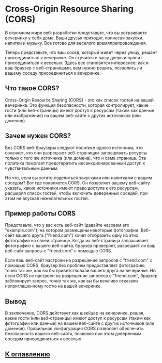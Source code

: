 # Cross-Origin Resource Sharing (CORS)

В огромном мире веб-разработки представьте, что вы устраиваете вечеринку у себя дома. Ваши друзья приходят, принесая закуски, напитки и музыку. Все готово для веселого времяпрепровождения.

Теперь представьте, что ваш сосед, который живет через улицу, решает присоединиться к вечеринке. Он стучится в вашу дверь и просит присоединиться к веселью. Здесь все становится интереснее: как и ваш браузер с веб-страницами, вам нужно решить, позволить ли вашему соседу присоединиться к вечеринке.

## Что такое CORS?

Cross-Origin Resource Sharing (CORS) - это как список гостей на вашей вечеринке. Это функция безопасности, которая контролирует, какие гости (или веб-страницы) имеют доступ к ресурсам (таким как данные или изображения) на вашем веб-сайте с других источников (или доменов).

## Зачем нужен CORS?

Без CORS веб-браузеры следуют политике одного источника, что означает, что они разрешают веб-страницам запрашивать ресурсы только с того же источника (или домена), что и сама страница. Эта политика помогает предотвратить несанкционированный доступ к чувствительным данным.

Но что, если вы хотите поделиться закусками или напитками с вашим соседом? Вот где появляется CORS. Он позволяет вашему веб-сайту указать, какие источники имеют право доступа к его ресурсам, расширяя список гостей, чтобы включить доверенных соседей, при этом не впуская нежелательных гостей.

## Пример работы CORS

Представьте, что у вас есть веб-сайт (давайте назовем его "example.com"), на котором размещены некоторые фотографии. Веб-сайт вашего друга ("friend.com") хочет отобразить одну из этих фотографий на своей странице. Когда их веб-страница запрашивает фотографию с вашего веб-сайта, браузер проверяет, разрешает ли ваш веб-сайт запросы с "friend.com" с помощью CORS.

Если ваш веб-сайт настроен на разрешение запросов с "friend.com" с помощью CORS, браузер без проблем предоставляет фотографию, точно так же, как вы бы приветствовали вашего друга на вечеринке. Но если CORS не настроен на разрешение запросов с "friend.com", браузер заблокирует запрос, точно так же, как вы бы вежливо отказали неприглашенному гостю на вашей вечеринке.

## Вывод

В заключение, CORS действует как швейцар на вечеринке, решая, какие гости (или веб-страницы) имеют доступ к ресурсам (таким как фотографии или данные) на вашем веб-сайте с других источников (или доменов). Правильная конфигурация CORS позволяет обеспечить безопасность вашего веб-сайта, позволяя при этом доверенным соседям присоединиться к веселью.


## [К оглавлению](../references.md)